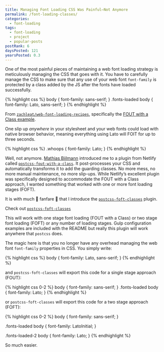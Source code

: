 ```yaml
---
title: Managing Font Loading CSS Was Painful—Not Anymore
permalink: /font-loading-classes/
categories:
  - font-loading
tags:
  - font-loading
  - project
  - popular-posts
postRank: 6
daysPosted: 121
yearsPosted: 0.3
---
```


One of the most painful pieces of maintaining a web font loading strategy is meticulously managing the CSS that goes with it. You have to carefully manage the CSS to make sure that any use of your web font `font-family` is protected by a class added by the JS after the fonts have loaded successfully.

{% highlight css %}
body {
  font-family: sans-serif;
}
.fonts-loaded body {
  font-family: Lato, sans-serif;
}
{% endhighlight %}

<span class="caption">From <a href="https://github.com/zachleat/web-font-loading-recipes"><code>zachleat/web-font-loading-recipes</code></a>, specifically the <a href="https://github.com/zachleat/web-font-loading-recipes/blob/master/fout-with-class.html">FOUT with a Class example</a>.</span>

One slip up _anywhere_ in your stylesheet and your web fonts could load with native browser behavior, meaning everything using Lato will FOIT for up to three seconds.

{% highlight css %}
.whoops {
  font-family: Lato;
}
{% endhighlight %}

Well, not anymore. [Mathias Biilmann](https://github.com/biilmann) introduced me to a plugin from Netlify called [`postcss-fout-with-a-class`](https://github.com/netlify/postcss-fout-with-a-class). It post-processes your CSS and automatically transforms it to add the guarding classes. No more mess, no more manual maintenance, no more slip-ups. While Netlify’s excellent plugin was specifically designed to accommodate the FOUT with a Class approach, I wanted something that worked with one or more font loading stages (FOFT).

It is with much 🎉 fanfare 🎉 that I introduce the [`postcss-foft-classes`](https://github.com/zachleat/postcss-foft-classes) plugin.

<span class="primarylink">Check out <a href="https://github.com/zachleat/postcss-foft-classes"><code>postcss-foft-classes</code></a></span>

This will work with one stage font loading (FOUT with a Class) or two stage font loading (FOFT) or any number of loading stages. Gulp configuration examples are included with the README but really this plugin will work anywhere that `postcss` does.

The magic here is that you no longer have any overhead managing the web font `font-family` properties in CSS. You simply write:

{% highlight css %}
body {
  font-family: Lato, sans-serif;
}
{% endhighlight %}

and `postcss-foft-classes` will export this code for a single stage approach (FOUT):

{% highlight css 0-2 %}
body {
  font-family: sans-serif;
}
.fonts-loaded body {
  font-family: Lato;
}
{% endhighlight %}

or `postcss-foft-classes` will export this code for a two stage approach (FOFT):

{% highlight css 0-2 %}
body {
  font-family: sans-serif;
}

.fonts-loaded body {
  font-family: LatoInitial;
}

.fonts-loaded-2 body {
  font-family: Lato;
}
{% endhighlight %}

So much easier.
